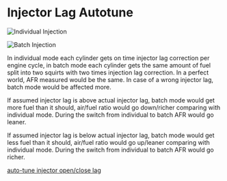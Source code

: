 # Injector Lag Autotune

![Individual Injection](Images/Injection_individual.png)

![Batch Injection](Images/Injection_batch.png)

In individual mode each cylinder gets on time injector lag correction per engine cycle, in batch mode each cylinder gets the same amount of fuel split into two squirts with two times injection lag correction. In a perfect world, AFR measured would be the same. In case of a wrong injector lag, batch mode would be affected more.

If assumed injector lag is above actual injector lag, batch mode would get more fuel than it should, air/fuel ratio would go down/richer comparing with individual mode. During the switch from individual to batch AFR would go leaner.

If assumed injector lag is below actual injector lag, batch mode would get less fuel than it should, air/fuel ratio would go up/leaner comparing with individual mode. During the switch from individual to batch AFR would go richer.

[auto-tune injector open/close lag](https://github.com/rusefi/rusefi/issues/492)
